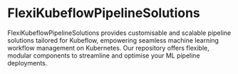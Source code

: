 # FlexiKubeflowPipelineSolutions
FlexiKubeflowPipelineSolutions provides customisable and scalable pipeline solutions tailored for Kubeflow, empowering seamless machine learning workflow management on Kubernetes. Our repository offers flexible, modular components to streamline and optimise your ML pipeline deployments.
